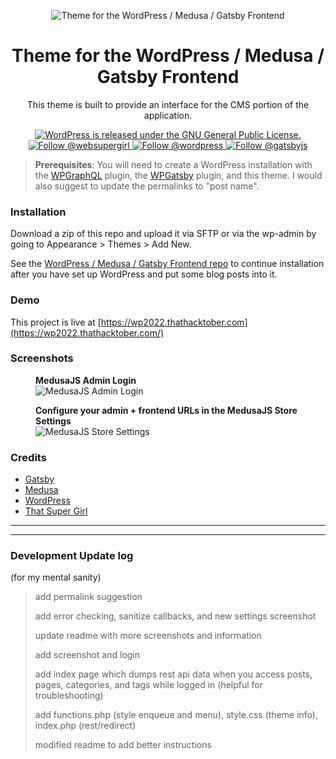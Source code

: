 <p align="center">
  <img alt="Theme for the WordPress / Medusa / Gatsby Frontend" src="https://user-images.githubusercontent.com/38568655/197411385-a3597261-1db5-4cd0-8bcd-d973c9d75772.png" />
</p>
<h1 align="center">
  Theme for the WordPress / Medusa / Gatsby Frontend
</h1>
<p align="center">
  This theme is built to provide an interface for the CMS portion of the application.
</p>
<p align="center">
  <a href="https://github.com/WordPress/WordPress/blob/master/license.txt">
    <img src="https://img.shields.io/badge/license-GPL-blue.svg" alt="WordPress is released under the GNU General Public License." />
  </a>
  <a href="https://twitter.com/intent/follow?screen_name=websupergirl">
    <img src="https://img.shields.io/twitter/follow/websupergirl.svg?label=Follow%20@websupergirl" alt="Follow @websupergirl" />
  </a>
  <a href="https://twitter.com/intent/follow?screen_name=wordpress">
    <img src="https://img.shields.io/twitter/follow/wordpress.svg?label=Follow%20@wordpress" alt="Follow @wordpress" />
  </a>
  <a href="https://twitter.com/intent/follow?screen_name=gatsbyjs">
    <img src="https://img.shields.io/twitter/follow/gatsbyjs.svg?label=Follow%20@gatsbyjs" alt="Follow @gatsbyjs" />
  </a>
</p>

> **Prerequisites**: You will need to create a WordPress installation with the [WPGraphQL](https://wordpress.org/plugins/wp-graphql/) plugin, the [WPGatsby](https://wordpress.org/plugins/wp-gatsby/) plugin, and this theme. I would also suggest to update the permalinks to "post name".

### Installation

Download a zip of this repo and upload it via SFTP or via the wp-admin by going to Appearance > Themes > Add New.

See the [WordPress / Medusa / Gatsby Frontend repo](https://github.com/websupergirl/hacktoberfest2022-frontend) to continue installation after you have set up WordPress and put some blog posts into it.

### Demo

This project is live at [https://wp2022.thathacktober.com](https://wp2022.thathacktober.com/)

### Screenshots

<figure>
<figcaption><b>MedusaJS Admin Login</b></figcaption>
<img src="https://user-images.githubusercontent.com/38568655/197392768-b8e570dc-b24c-4d48-b0d2-9747e7b2fd48.png" alt="MedusaJS Admin Login" />
</figure>


<figure>
<figcaption><b>Configure your admin + frontend URLs in the MedusaJS Store Settings</b></figcaption>
<img src="https://user-images.githubusercontent.com/38568655/197416215-41a8e030-ca6f-4874-9cbd-c4081802ecb4.png" alt="MedusaJS Store Settings" />
</figure>

### Credits

* [Gatsby](https://www.gatsbyjs.com)
* [Medusa](https://www.medusa-commerce.com)
* [WordPress](https://wordpress.org)
* [That Super Girl](https://supernikole.com)

---

---

### Development Update log
(for my mental sanity)

> add permalink suggestion
>
> add error checking, sanitize callbacks, and new settings screenshot
>
> update readme with more screenshots and information
>
> add screenshot and login
>
> add index page which dumps rest api data when you access posts, pages, categories, and tags while logged in (helpful for troubleshooting)
>
> add functions.php (style enqueue and menu), style.css (theme info), index.php (rest/redirect)
>
> modified readme to add better instructions